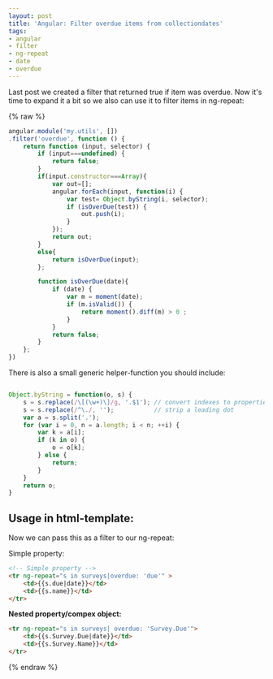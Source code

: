 ```yaml
---
layout: post
title: 'Angular: Filter overdue items from collectiondates'
tags: 
- angular
- filter
- ng-repeat
- date
- overdue
---
```


Last post we created a filter that returned true if item was overdue.
Now it's time to expand it a bit so we also can use it to filter items in ng-repeat:

{% raw %}
```javascript
angular.module('my.utils', [])
.filter('overdue', function () {    
    return function (input, selector) {
        if (input===undefined) {
            return false;
        }
        if(input.constructor===Array){
            var out=[];
            angular.forEach(input, function(i) {
                var test= Object.byString(i, selector);
                if (isOverDue(test)) {
                    out.push(i);
                }
            });
            return out;
        }
        else{
            return isOverDue(input);
        };

        function isOverDue(date){
            if (date) {
                var m = moment(date);
                if (m.isValid()) {
                    return moment().diff(m) > 0 ;
                }
            }
            return false;
        }
    };
})
``` 

There is also a small generic helper-function you should include:


```javascript

Object.byString = function(o, s) {
    s = s.replace(/\[(\w+)\]/g, '.$1'); // convert indexes to properties
    s = s.replace(/^\./, '');           // strip a leading dot
    var a = s.split('.');
    for (var i = 0, n = a.length; i < n; ++i) {
        var k = a[i];
        if (k in o) {
            o = o[k];
        } else {
            return;
        }
    }
    return o;
}

``` 

## Usage in html-template:

Now we can pass this as a filter to our ng-repeat:

Simple property:
```html
<!-- Simple property -->
<tr ng-repeat="s in surveys|overdue: 'due'" >
    <td>{{s.due|date}}</td>
    <td>{{s.name}}</td>
</tr>
```

__Nested property/compex object:__
```html
<tr ng-repeat="s in surveys| overdue: 'Survey.Due'">
    <td>{{s.Survey.Due|date}}</td>
    <td>{{s.Survey.Name}}</td>
</tr>
```
{% endraw %}
